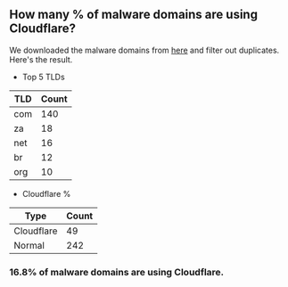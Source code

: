 ## How many % of malware domains are using Cloudflare?


We downloaded the malware domains from [here](https://urlhaus.abuse.ch) and filter out duplicates.
Here's the result.


[//]: # (start replacement)


- Top 5 TLDs

| TLD | Count |
| --- | --- |
| com | 140 |
| za | 18 |
| net | 16 |
| br | 12 |
| org | 10 |


- Cloudflare %

| Type | Count |
| --- | --- |
| Cloudflare | 49 |
| Normal | 242 |


### 16.8% of malware domains are using Cloudflare.